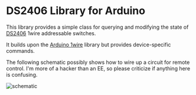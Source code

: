 # DS2406 Library for Arduino

This library provides a simple class for querying and modifying the
state of [DS2406][ds2406] 1wire addressable switches.

It builds upon the [Arduino 1wire][a1wire] library but provides
device-specific commands.

The following schematic possibly shows how to wire up a circuit for
remote control.  I'm more of a hacker than an EE, so please criticize
if anything here is confusing.

![schematic](http://github.com/dustin/arduino-2406/raw/gh-pages/2406-example.png)

[ds2406]: http://www.maxim-ic.com/quick_view2.cfm/qv_pk/2907
[a1wire]: http://www.arduino.cc/playground/Learning/OneWire
